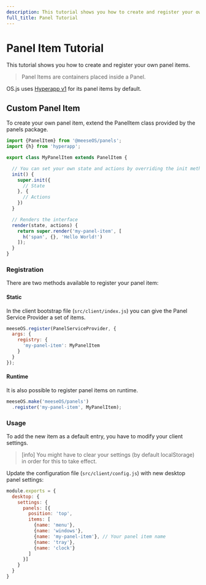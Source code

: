 ```yaml
---
description: This tutorial shows you how to create and register your own panel items.
full_title: Panel Tutorial
---
```


# Panel Item Tutorial

This tutorial shows you how to create and register your own panel items.

> Panel Items are containers placed inside a Panel.

OS.js uses [Hyperapp v1](https://github.com/jorgebucaran/hyperapp/tree/V1) for its panel items by default.

## Custom Panel Item

To create your own panel item, extend the PanelItem class provided by the panels package.

```javascript
import {PanelItem} from '@meeseOS/panels';
import {h} from 'hyperapp';

export class MyPanelItem extends PanelItem {

  // You can set your own state and actions by overriding the init method
  init() {
    super.init({
      // State
    }, {
      // Actions
    })
  }

  // Renders the interface
  render(state, actions) {
    return super.render('my-panel-item', [
      h('span', {}, 'Hello World!')
    ]);
  }
}
```

### Registration

There are two methods available to register your panel item:

#### Static

In the client bootstrap file (`src/client/index.js`) you can give the Panel Service Provider a set of items.

```javascript
meeseOS.register(PanelServiceProvider, {
  args: {
    registry: {
      'my-panel-item': MyPanelItem
    }
  }
});
```

#### Runtime

It is also possible to register panel items on runtime.

```javascript
meeseOS.make('meeseOS/panels')
  .register('my-panel-item', MyPanelItem);
```

### Usage

To add the new item as a default entry, you have to modify your client settings.

> [info] You might have to clear your settings (by default localStorage) in order for this to take effect.

Update the configuration file (`src/client/config.js`) with new desktop panel settings:

```javascript
module.exports = {
  desktop: {
    settings: {
      panels: [{
        position: 'top',
        items: [
          {name: 'menu'},
          {name: 'windows'},
          {name: 'my-panel-item'}, // Your panel item name
          {name: 'tray'},
          {name: 'clock'}
        ]
      }]
    }
  }
}
```
